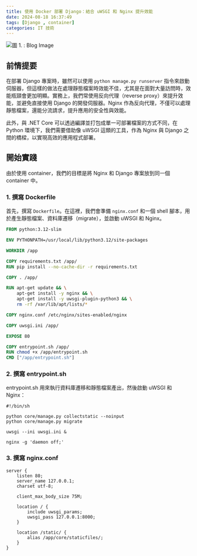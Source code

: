 ```yaml
---
title: 使用 Docker 部署 Django：結合 uWSGI 和 Nginx 提升效能
date: 2024-08-18 16:37:49
tags: [Django , container]
categories: IT 技術
---
```


![圖 1. : Blog Image](https://i.imgur.com/fufoJmK.png)

<!--more-->

## 前情提要

在部署 Django 專案時，雖然可以使用 `python manage.py runserver` 指令來啟動伺服器，但這樣的做法在處理靜態檔案時效能不佳，尤其是在面對大量訪問時，效能瓶頸會更加明顯。實務上，我們常使用反向代理（reverse proxy）來提升效能，並避免直接使用 Django 的開發伺服器。Nginx 作為反向代理，不僅可以處理靜態檔案，還能分流請求，提升應用的安全性與效能。

此外，與 .NET Core 可以透過編譯並打包成單一可部署檔案的方式不同，在 Python 環境下，我們需要借助像 uWSGI 這類的工具，作為 Nginx 與 Django 之間的橋樑，以實現高效的應用程式部署。


## 開始實踐

由於使用 container，我們的目標是將 Nginx 和 Django 專案放到同一個 container 中。

### 1. 撰寫 Dockerfile

首先，撰寫 `Dockerfile`。在這裡，我們會準備 `nginx.conf` 和一個 shell 腳本，用於產生靜態檔案、資料庫遷移（migrate），並啟動 uWSGI 和 Nginx。

```dockerfile
FROM python:3.12-slim

ENV PYTHONPATH=/usr/local/lib/python3.12/site-packages

WORKDIR /app

COPY requirements.txt /app/
RUN pip install --no-cache-dir -r requirements.txt

COPY . /app/

RUN apt-get update && \
    apt-get install -y nginx && \
    apt-get install -y uwsgi-plugin-python3 && \
    rm -rf /var/lib/apt/lists/*

COPY nginx.conf /etc/nginx/sites-enabled/nginx

COPY uwsgi.ini /app/

EXPOSE 80

COPY entrypoint.sh /app/
RUN chmod +x /app/entrypoint.sh
CMD ["/app/entrypoint.sh"]
```

### 2. 撰寫 entrypoint.sh

entrypoint.sh 用來執行資料庫遷移和靜態檔案產出，然後啟動 uWSGI 和 Nginx：

```shell
#!/bin/sh

python core/manage.py collectstatic --noinput
python core/manage.py migrate

uwsgi --ini uwsgi.ini &

nginx -g 'daemon off;'
```

### 3. 撰寫 nginx.conf

```text
server {
    listen 80;
    server_name 127.0.0.1;
    charset utf-8;

    client_max_body_size 75M;  

    location / {
        include uwsgi_params;
        uwsgi_pass 127.0.0.1:8000;
    }

    location /static/ {
        alias /app/core/staticfiles/;
    }
}
```
